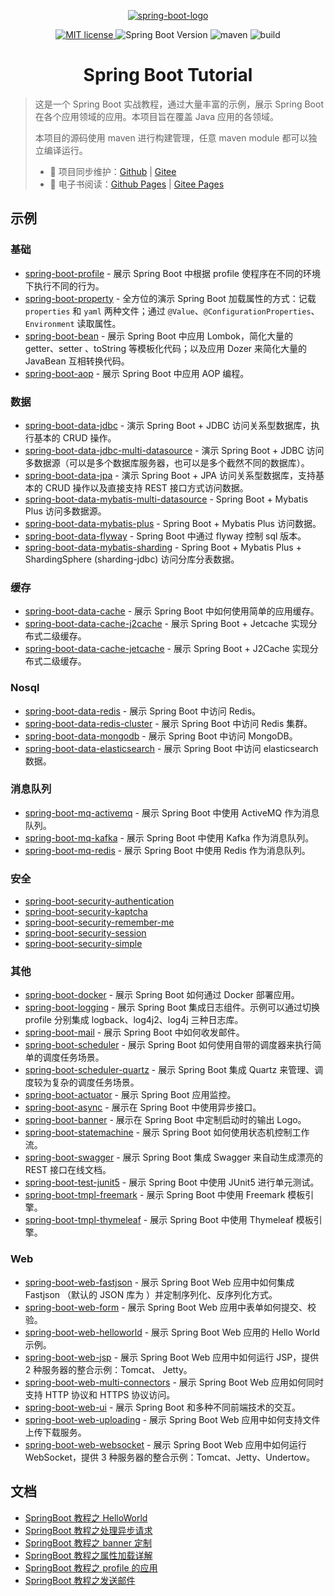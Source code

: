 <p align="center">
    <a href="https://spring.io/projects/spring-boot" target="_blank" rel="noopener noreferrer">
        <img src="http://dunwu.test.upcdn.net/common/logo/spring-boot.svg" alt="spring-boot-logo">
    </a>
</p>

<p align="center">
    <a href="https://lbesson.mit-license.org/" target="_blank" rel="noopener noreferrer">
        <img src="https://img.shields.io/badge/License-MIT-blue.svg" alt="MIT license">
    </a>
    <img alt="Spring Boot Version" src="https://img.shields.io/maven-central/v/org.springframework.boot/spring-boot-starter-parent/2.2.1.RELEASE?label=spring-boot">
    <img src="https://img.shields.io/badge/maven-v3.6.0-blue" alt="maven">
    <img src="https://api.travis-ci.com/dunwu/spring-boot-tutorial.svg?branch=master" alt="build">
</p>

<h1 align="center">Spring Boot Tutorial</h1>

> 这是一个 Spring Boot 实战教程，通过大量丰富的示例，展示 Spring Boot 在各个应用领域的应用。本项目旨在覆盖 Java 应用的各领域。
>
> 本项目的源码使用 maven 进行构建管理，任意 maven module 都可以独立编译运行。
>
> - 🔁 项目同步维护：[Github](https://github.com/dunwu/spring-boot-tutorial/) | [Gitee](https://gitee.com/turnon/spring-boot-tutorial/)
> - 📖 电子书阅读：[Github Pages](https://dunwu.github.io/spring-boot-tutorial/) | [Gitee Pages](http://turnon.gitee.io/spring-boot-tutorial/)

## 示例

### 基础

- [spring-boot-profile](https://github.com/dunwu/spring-boot-tutorial/tree/master/spring-boot-profile) - 展示 Spring Boot 中根据 profile 使程序在不同的环境下执行不同的行为。
- [spring-boot-property](https://github.com/dunwu/spring-boot-tutorial/tree/master/spring-boot-property) - 全方位的演示 Spring Boot 加载属性的方式：记载 `properties` 和 `yaml` 两种文件；通过 `@Value`、`@ConfigurationProperties`、`Environment` 读取属性。
- [spring-boot-bean](https://github.com/dunwu/spring-boot-tutorial/tree/master/spring-boot-bean) - 展示 Spring Boot 中应用 Lombok，简化大量的 getter、setter 、toString 等模板化代码；以及应用 Dozer 来简化大量的 JavaBean 互相转换代码。
- [spring-boot-aop](https://github.com/dunwu/spring-boot-tutorial/tree/master/spring-boot-aop) - 展示 Spring Boot 中应用 AOP 编程。

### 数据

- [spring-boot-data-jdbc](https://github.com/dunwu/spring-boot-tutorial/tree/master/spring-boot-data-jdbc) - 演示 Spring Boot + JDBC 访问关系型数据库，执行基本的 CRUD 操作。
- [spring-boot-data-jdbc-multi-datasource](https://github.com/dunwu/spring-boot-tutorial/tree/master/spring-boot-data-jdbc-multi-datasource) - 演示 Spring Boot + JDBC 访问多数据源（可以是多个数据库服务器，也可以是多个截然不同的数据库）。
- [spring-boot-data-jpa](https://github.com/dunwu/spring-boot-tutorial/tree/master/spring-boot-data-jpa) - 演示 Spring Boot + JPA 访问关系型数据库，支持基本的 CRUD 操作以及直接支持 REST 接口方式访问数据。
- [spring-boot-data-mybatis-multi-datasource](https://github.com/dunwu/spring-boot-tutorial/tree/master/spring-boot-data-mybatis-multi-datasource) - Spring Boot + Mybatis Plus 访问多数据源。
- [spring-boot-data-mybatis-plus](https://github.com/dunwu/spring-boot-tutorial/tree/master/spring-boot-data-mybatis-plus) - Spring Boot + Mybatis Plus 访问数据。
- [spring-boot-data-flyway](https://github.com/dunwu/spring-boot-tutorial/tree/master/spring-boot-data-flyway) - Spring Boot 中通过 flyway 控制 sql 版本。
- [spring-boot-data-mybatis-sharding](https://github.com/dunwu/spring-boot-tutorial/tree/master/spring-boot-data-mybatis-sharding) - Spring Boot + Mybatis Plus + ShardingSphere (sharding-jdbc) 访问分库分表数据。

### 缓存

- [spring-boot-data-cache](https://github.com/dunwu/spring-boot-tutorial/tree/master/spring-boot-data-cache) - 展示 Spring Boot 中如何使用简单的应用缓存。
- [spring-boot-data-cache-j2cache](https://github.com/dunwu/spring-boot-tutorial/tree/master/spring-boot-data-cache-j2cache) - 展示 Spring Boot + Jetcache 实现分布式二级缓存。
- [spring-boot-data-cache-jetcache](https://github.com/dunwu/spring-boot-tutorial/tree/master/spring-boot-data-cache-jetcache) - 展示 Spring Boot + J2Cache 实现分布式二级缓存。

### Nosql

- [spring-boot-data-redis](https://github.com/dunwu/spring-boot-tutorial/tree/master/spring-boot-data-redis) - 展示 Spring Boot 中访问 Redis。
- [spring-boot-data-redis-cluster](https://github.com/dunwu/spring-boot-tutorial/tree/master/spring-boot-data-redis-cluster) - 展示 Spring Boot 中访问 Redis 集群。
- [spring-boot-data-mongodb](https://github.com/dunwu/spring-boot-tutorial/tree/master/spring-boot-data-mongodb) - 展示 Spring Boot 中访问 MongoDB。
- [spring-boot-data-elasticsearch](https://github.com/dunwu/spring-boot-tutorial/tree/master/spring-boot-data-elasticsearch) - 展示 Spring Boot 中访问 elasticsearch 数据。

### 消息队列

- [spring-boot-mq-activemq](https://github.com/dunwu/spring-boot-tutorial/tree/master/spring-boot-mq-activemq) - 展示 Spring Boot 中使用 ActiveMQ 作为消息队列。
- [spring-boot-mq-kafka](https://github.com/dunwu/spring-boot-tutorial/tree/master/spring-boot-mq-kafka) - 展示 Spring Boot 中使用 Kafka 作为消息队列。
- [spring-boot-mq-redis](https://github.com/dunwu/spring-boot-tutorial/tree/master/spring-boot-mq-redis) - 展示 Spring Boot 中使用 Redis 作为消息队列。

### 安全

- [spring-boot-security-authentication](https://github.com/dunwu/spring-boot-tutorial/tree/master/spring-boot-security-authentication)
- [spring-boot-security-kaptcha](https://github.com/dunwu/spring-boot-tutorial/tree/master/spring-boot-security-kaptcha)
- [spring-boot-security-remember-me](https://github.com/dunwu/spring-boot-tutorial/tree/master/spring-boot-security-remember-me)
- [spring-boot-security-session](https://github.com/dunwu/spring-boot-tutorial/tree/master/spring-boot-security-session)
- [spring-boot-security-simple](https://github.com/dunwu/spring-boot-tutorial/tree/master/spring-boot-security-simple)

### 其他

- [spring-boot-docker](https://github.com/dunwu/spring-boot-tutorial/tree/master/spring-boot-docker) - 展示 Spring Boot 如何通过 Docker 部署应用。
- [spring-boot-logging](https://github.com/dunwu/spring-boot-tutorial/tree/master/spring-boot-logging) - 展示 Spring Boot 集成日志组件。示例可以通过切换 profile 分别集成 logback、log4j2、log4j 三种日志库。
- [spring-boot-mail](https://github.com/dunwu/spring-boot-tutorial/tree/master/spring-boot-mail) - 展示 Spring Boot 中如何收发邮件。
- [spring-boot-scheduler](https://github.com/dunwu/spring-boot-tutorial/tree/master/spring-boot-scheduler) - 展示 Spring Boot 如何使用自带的调度器来执行简单的调度任务场景。
- [spring-boot-scheduler-quartz](https://github.com/dunwu/spring-boot-tutorial/tree/master/spring-boot-scheduler-quartz) - 展示 Spring Boot 集成 Quartz 来管理、调度较为复杂的调度任务场景。
- [spring-boot-actuator](https://github.com/dunwu/spring-boot-tutorial/tree/master/spring-boot-actuator) - 展示 Spring Boot 应用监控。
- [spring-boot-async](https://github.com/dunwu/spring-boot-tutorial/tree/master/spring-boot-async) - 展示在 Spring Boot 中使用异步接口。
- [spring-boot-banner](https://github.com/dunwu/spring-boot-tutorial/tree/master/spring-boot-banner) - 展示在 Spring Boot 中定制启动时的输出 Logo。
- [spring-boot-statemachine](https://github.com/dunwu/spring-boot-tutorial/tree/master/spring-boot-statemachine) - 展示 Spring Boot 如何使用状态机控制工作流。
- [spring-boot-swagger](https://github.com/dunwu/spring-boot-tutorial/tree/master/spring-boot-swagger) - 展示 Spring Boot 集成 Swagger 来自动生成漂亮的 REST 接口在线文档。
- [spring-boot-test-junit5](https://github.com/dunwu/spring-boot-tutorial/tree/master/spring-boot-test-junit5) - 展示 Spring Boot 中使用 JUnit5 进行单元测试。
- [spring-boot-tmpl-freemark](https://github.com/dunwu/spring-boot-tutorial/tree/master/spring-boot-tmpl-freemark) - 展示 Spring Boot 中使用 Freemark 模板引擎。
- [spring-boot-tmpl-thymeleaf](https://github.com/dunwu/spring-boot-tutorial/tree/master/spring-boot-tmpl-thymeleaf) - 展示 Spring Boot 中使用 Thymeleaf 模板引擎。

### Web

- [spring-boot-web-fastjson](https://github.com/dunwu/spring-boot-tutorial/tree/master/spring-boot-web-fastjson) - 展示 Spring Boot Web 应用中如何集成 Fastjson （默认的 JSON 库为 ）并定制序列化、反序列化方式。
- [spring-boot-web-form](https://github.com/dunwu/spring-boot-tutorial/tree/master/spring-boot-web-form) - 展示 Spring Boot Web 应用中表单如何提交、校验。
- [spring-boot-web-helloworld](https://github.com/dunwu/spring-boot-tutorial/tree/master/spring-boot-web-helloworld) - 展示 Spring Boot Web 应用的 Hello World 示例。
- [spring-boot-web-jsp](https://github.com/dunwu/spring-boot-tutorial/tree/master/spring-boot-web-jsp) - 展示 Spring Boot Web 应用中如何运行 JSP，提供 2 种服务器的整合示例：Tomcat、 Jetty。
- [spring-boot-web-multi-connectors](https://github.com/dunwu/spring-boot-tutorial/tree/master/spring-boot-web-multi-connectors) - 展示 Spring Boot Web 应用如何同时支持 HTTP 协议和 HTTPS 协议访问。
- [spring-boot-web-ui](https://github.com/dunwu/spring-boot-tutorial/tree/master/spring-boot-web-ui) - 展示 Spring Boot 和多种不同前端技术的交互。
- [spring-boot-web-uploading](https://github.com/dunwu/spring-boot-tutorial/tree/master/spring-boot-web-uploading) - 展示 Spring Boot Web 应用中如何支持文件上传下载服务。
- [spring-boot-web-websocket](https://github.com/dunwu/spring-boot-tutorial/tree/master/spring-boot-web-websocket) - 展示 Spring Boot Web 应用中如何运行 WebSocket，提供 3 种服务器的整合示例：Tomcat、Jetty、Undertow。

## 文档

- [SpringBoot 教程之 HelloWorld](spring-boot-helloworld.md)
- [SpringBoot 教程之处理异步请求](spring-boot-async.md)
- [SpringBoot 教程之 banner 定制](spring-boot-banner.md)
- [SpringBoot 教程之属性加载详解](spring-boot-property.md)
- [SpringBoot 教程之 profile 的应用](spring-boot-profile.md)
- [SpringBoot 教程之发送邮件](spring-boot-mail.md)

